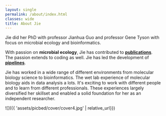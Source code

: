 ```yaml
---
layout: single
permalink: /about/index.html
classes: wide
title: About Jie
---
```


Jie did her PhD with professor Jianhua Guo and professor Gene Tyson with focus on microbial ecology and bioinformatics.

With passion on **microbial ecology**, Jie has contributed to [**publications**](https://scholar.google.com/citations?hl=zh-CN&user=s_Uga6sAAAAJ). The passion extends to coding as well. Jie has led the development of [**pipelines**](https://jlli6t.github.io/projects/index.html).

Jie has worked in a wide range of different environments from molecular biology science to bioinformatics. The wet lab experience of molecular biology aids in data analysis a lots. It's exciting to work with different people and to learn from different professionals. These experiences largely diversified her skillset and enabled a solid foundation for her as an independent researcher.

![]({{ 'assets/picbed/cover/cover4.jpg' | relative_url}})
